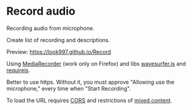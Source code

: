 # Record audio
Recording audio from microphone.

Create list of recording and descriptions.

Preview:
https://look997.github.io/Record

Using [MediaRecorder](https://developer.mozilla.org/en-US/docs/Web/API/MediaRecorder) (work only on Firefox) and libs [wavesurfer.js](https://github.com/katspaugh/wavesurfer.js) and [requirejs](https://github.com/jrburke/requirejs).


Better to use https. Without it, you must approve "Allowing use the microphone," every time when "Start Recording".

To load the URL requires [CORS](https://github.com/warren-bank/moz-rewrite/tree/json/master) and restrictions of [mixed content](https://addons.mozilla.org/en-US/firefox/addon/toggle-mixed-active-content).
